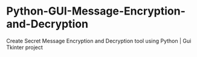 # Python-GUI-Message-Encryption-and-Decryption
Create Secret Message Encryption and Decryption tool using Python | Gui Tkinter project
